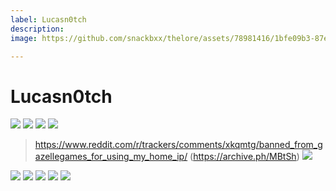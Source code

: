```yaml
---
label: Lucasn0tch
description:
image: https://github.com/snackbxx/thelore/assets/78981416/1bfe09b3-87ef-4871-af1a-de1a02a96cdc

---
```


# Lucasn0tch

[![](https://files.catbox.moe/lmsb29.png)](https://files.catbox.moe/lmsb29.png)
[![](https://files.catbox.moe/lp8cyn.png)](https://files.catbox.moe/lp8cyn.png)
[![](https://files.catbox.moe/v36p8j.png)](https://files.catbox.moe/v36p8j.png)
[![](https://files.catbox.moe/4fnta9.png)](https://files.catbox.moe/4fnta9.png)
> https://www.reddit.com/r/trackers/comments/xkqmtg/banned_from_gazellegames_for_using_my_home_ip/ (https://archive.ph/MBtSh)
[![](https://files.catbox.moe/1j2zkj.png)](https://files.catbox.moe/1j2zkj.png)

[![](https://files.catbox.moe/azm62g.jpg)](https://files.catbox.moe/azm62g.jpg)
[![](https://files.catbox.moe/ygueml.png)](https://files.catbox.moe/ygueml.png)
[![](https://files.catbox.moe/q7fzkq.png)](https://files.catbox.moe/q7fzkq.png)
[![](https://files.catbox.moe/6o0re1.png)](https://files.catbox.moe/6o0re1.png)
[![](https://files.catbox.moe/kye24u.png)](https://files.catbox.moe/kye24u.png)

